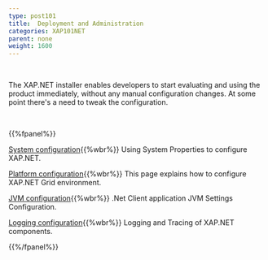 ```yaml
---
type: post101
title:  Deployment and Administration
categories: XAP101NET
parent: none
weight: 1600
---
```


<br>


The XAP.NET installer enables developers to start evaluating and using the product immediately, without any manual configuration changes.
At some point there's a need to tweak the configuration.


<br>

{{%fpanel%}}

[System configuration](./system-configuration.html){{%wbr%}}
Using System Properties to configure XAP.NET.


[Platform configuration](./system-configuration-list.html){{%wbr%}}
This page explains how to configure XAP.NET Grid environment.

[JVM configuration](./jvm-configuration.html){{%wbr%}}
.Net Client application JVM Settings Configuration.

[Logging configuration](./log-configuration.html){{%wbr%}}
Logging and Tracing of XAP.NET components.

{{%/fpanel%}}



